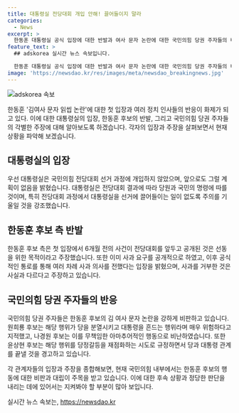 ```yaml
---
title: 대통령실 전당대회 개입 안해! 끌어들이지 말라
categories:
  - News
excerpt: >
  한동훈 대통령실 공식 입장에 대한 반발과 여사 문자 논란에 대한 국민의힘 당권 주자들의 비판이 이어지고 있다. 한동훈 후보 측은 사과 의사를 여러 차례 공식 통로를 통해 전달했음에도 불구하고 읽씹 논란이 선동을 위한 목적이라고 주장하고 있으며, 다른 후보들은 이를 규탄하고 있다. 김건희 여사의 문자 논란을 둘러싼 갈등은 국민의힘 내부를 분열시키고 있는 가운데, 대통령실은 전당대회에 개입하지 않았음을 강조하며 당원과 국민의 명령에 따를 것을 약속하고 있다.
feature_text: >
  ## adskorea 실시간 뉴스 속보입니다.

  한동훈 대통령실 공식 입장에 대한 반발과 여사 문자 논란에 대한 국민의힘 당권 주자들의 비판이 이어지고 있다. 한동훈 후보 측은 사과 의사를 여러 차례 공식 통로를 통해 전달했음에도 불구하고 읽씹 논란이 선동을 위한 목적이라고 주장하고 있으며, 다른 후보들은 이를 규탄하고 있다. 김건희 여사의 문자 논란을 둘러싼 갈등은 국민의힘 내부를 분열시키고 있는 가운데, 대통령실은 전당대회에 개입하지 않았음을 강조하며 당원과 국민의 명령에 따를 것을 약속하고 있다.
image: 'https://newsdao.kr/res/images/meta/newsdao_breakingnews.jpg'
---
```


<p><img src="https://newsdao.kr/res/images/meta/newsdao_breakingnews.jpg" alt="adskorea 속보" /></p>

<p>한동훈 '김여사 문자 읽씹 논란'에 대한 첫 입장과 여러 정치 인사들의 반응이 화제가 되고 있다. 이에 대한 대통령실의 입장, 한동훈 후보의 반발, 그리고 국민의힘 당권 주자들의 각별한 주장에 대해 알아보도록 하겠습니다. 각자의 입장과 주장을 살펴보면서 현재 상황을 파악해 보겠습니다. </p>

<h2 data-ke-size="size26">대통령실의 입장</h2>

<p>우선 대통령실은 국민의힘 전당대회 선거 과정에 개입하지 않았으며, 앞으로도 그럴 계획이 없음을 밝혔습니다. 대통령실은 전당대회 결과에 따라 당원과 국민의 명령에 따를 것이며, 특히 전당대회 과정에서 대통령실을 선거에 끌어들이는 일이 없도록 주의를 기울일 것을 강조했습니다.</p>

<h2 data-ke-size="size26">한동훈 후보 측 반발</h2>

<p>한동훈 후보 측은 첫 입장에서 6개월 전의 사건이 전당대회를 앞두고 공개된 것은 선동을 위한 목적이라고 주장했습니다. 또한 이미 사과 요구를 공개적으로 하였고, 이후 공식적인 통로를 통해 여러 차례 사과 의사를 전했다는 입장을 밝혔으며, 사과를 거부한 것은 사실과 다르다고 주장하고 있습니다.</p>

<h2 data-ke-size="size26">국민의힘 당권 주자들의 반응</h2>

<p>국민의힘 당권 주자들은 한동훈 후보의 김 여사 문자 논란을 강하게 비판하고 있습니다. 원희룡 후보는 해당 행위가 당을 분열시키고 대통령을 흔드는 행위라며 매우 위험하다고 지적했고, 나경원 후보는 이를 무책임한 아마추어적인 행동으로 비난하였습니다. 또한 윤상현 후보는 해당 행위를 당정갈등을 재점화하는 시도로 규정하면서 당과 대통령 관계를 끝낼 것을 경고하고 있습니다.</p>

<p>각 관계자들의 입장과 주장을 종합해보면, 현재 국민의힘 내부에서는 한동훈 후보의 행동에 대한 비판과 대립이 주목을 받고 있습니다. 이에 대한 후속 상황과 정당한 판단을 내리는 데에 있어서는 지켜봐야 할 부분이 많아 보입니다.</p>
실시간 뉴스 속보는, <a href="https://newsdao.kr" rel="dofollow">https://newsdao.kr</a>



